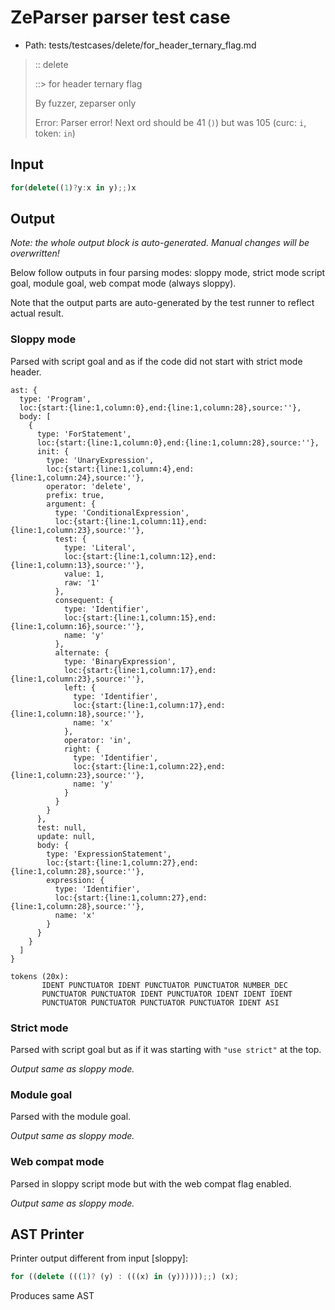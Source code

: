 # ZeParser parser test case

- Path: tests/testcases/delete/for_header_ternary_flag.md

> :: delete
>
> ::> for header ternary flag
>
> By fuzzer, zeparser only
>
> Error: Parser error! Next ord should be 41 (`)`) but was 105 (curc: `i`, token: `in`)

## Input

`````js
for(delete((1)?y:x in y);;)x
`````

## Output

_Note: the whole output block is auto-generated. Manual changes will be overwritten!_

Below follow outputs in four parsing modes: sloppy mode, strict mode script goal, module goal, web compat mode (always sloppy).

Note that the output parts are auto-generated by the test runner to reflect actual result.

### Sloppy mode

Parsed with script goal and as if the code did not start with strict mode header.

`````
ast: {
  type: 'Program',
  loc:{start:{line:1,column:0},end:{line:1,column:28},source:''},
  body: [
    {
      type: 'ForStatement',
      loc:{start:{line:1,column:0},end:{line:1,column:28},source:''},
      init: {
        type: 'UnaryExpression',
        loc:{start:{line:1,column:4},end:{line:1,column:24},source:''},
        operator: 'delete',
        prefix: true,
        argument: {
          type: 'ConditionalExpression',
          loc:{start:{line:1,column:11},end:{line:1,column:23},source:''},
          test: {
            type: 'Literal',
            loc:{start:{line:1,column:12},end:{line:1,column:13},source:''},
            value: 1,
            raw: '1'
          },
          consequent: {
            type: 'Identifier',
            loc:{start:{line:1,column:15},end:{line:1,column:16},source:''},
            name: 'y'
          },
          alternate: {
            type: 'BinaryExpression',
            loc:{start:{line:1,column:17},end:{line:1,column:23},source:''},
            left: {
              type: 'Identifier',
              loc:{start:{line:1,column:17},end:{line:1,column:18},source:''},
              name: 'x'
            },
            operator: 'in',
            right: {
              type: 'Identifier',
              loc:{start:{line:1,column:22},end:{line:1,column:23},source:''},
              name: 'y'
            }
          }
        }
      },
      test: null,
      update: null,
      body: {
        type: 'ExpressionStatement',
        loc:{start:{line:1,column:27},end:{line:1,column:28},source:''},
        expression: {
          type: 'Identifier',
          loc:{start:{line:1,column:27},end:{line:1,column:28},source:''},
          name: 'x'
        }
      }
    }
  ]
}

tokens (20x):
       IDENT PUNCTUATOR IDENT PUNCTUATOR PUNCTUATOR NUMBER_DEC
       PUNCTUATOR PUNCTUATOR IDENT PUNCTUATOR IDENT IDENT IDENT
       PUNCTUATOR PUNCTUATOR PUNCTUATOR PUNCTUATOR IDENT ASI
`````

### Strict mode

Parsed with script goal but as if it was starting with `"use strict"` at the top.

_Output same as sloppy mode._

### Module goal

Parsed with the module goal.

_Output same as sloppy mode._

### Web compat mode

Parsed in sloppy script mode but with the web compat flag enabled.

_Output same as sloppy mode._

## AST Printer

Printer output different from input [sloppy]:

````js
for ((delete (((1)? (y) : (((x) in (y))))));;) (x);
````

Produces same AST
